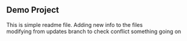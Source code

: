 ## Demo Project

This is simple readme file.
Adding new info to the files  
modifying from updates branch to check conflict
something going on